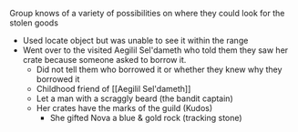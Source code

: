 Group knows of a variety of possibilities on where they could look for the stolen goods
- Used locate object but was unable to see it within the range
- Went over to the visited Aegilil Sel'dameth who told them they saw her crate because someone asked to borrow it.
	- Did not tell them who borrowed it or whether they knew why they borrowed it
	- Childhood friend of [[Aegilil Sel'dameth]]
	- Let a man with a scraggly beard (the bandit captain)
	- Her crates have the marks of the guild (Kudos)
		- She gifted Nova a blue & gold rock (tracking stone)


